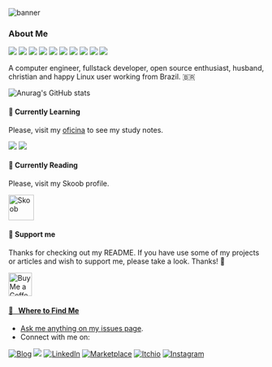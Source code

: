 ![banner](https://user-images.githubusercontent.com/8174740/217497723-85b3ddf4-76d9-4ddd-b6f2-96c4099e15ce.png)

### About Me

![](https://img.shields.io/badge/Code-Python-informational?style=flat-square&logo=python&logoColor=white&color=bed5c5)
![](https://img.shields.io/badge/Shell-Bash-informational?style=flat-square&logo=gnu-bash&logoColor=white&color=bed5c5)
![](https://img.shields.io/badge/Code-Javascript-informational?style=flat-square&logo=javascript&logoColor=white&color=bed5c5)
![](https://img.shields.io/badge/Code-CSS-informational?style=flat-square&logo=css3&logoColor=white&color=bed5c5)
![](https://img.shields.io/badge/Code-HTML-informational?style=flat-square&logo=html5&logoColor=white&color=bed5c5)
![](https://img.shields.io/badge/Database-Postgresql-informational?style=flat-square&logo=postgresql&logoColor=white&color=bed5c5)
![](https://img.shields.io/badge/Tools-Neovim-informational?style=flat-square&logo=neovim&logoColor=white&color=bed5c5)
![](https://img.shields.io/badge/Tools-Git-informational?style=flat-square&logo=git&logoColor=white&color=bed5c5)
![](https://img.shields.io/badge/Tools-Ansible-informational?style=flat-square&logo=ansible&logoColor=white&color=bed5c5)
![](https://img.shields.io/badge/OS-Linux-informational?style=flat-square&logo=linux&logoColor=white&color=bed5c5)

<!-- [![My Skills](https://skillicons.dev/icons?i=py,js,html,css,bash,git,ansible,linux,postgres,vscode)](https://skillicons.dev) -->

A computer engineer, fullstack developer, open source enthusiast, husband, christian and happy Linux user working from Brazil. 🇧🇷

<!--[![GitHub Streak](https://streak-stats.demolab.com?user=mstuttgart&theme=gruvbox&type=png&background=BED5C5&stroke=282828&currStreakNum=282828&sideLabels=282828&ring=282828&sideNums=282828&currStreakLabel=282828&fire=282828&dates=282828)](https://git.io/streak-stats) -->

![Anurag's GitHub stats](https://github-readme-stats.vercel.app/api?username=mstuttgart&theme=dark&show_icons=true&bg_color=bed5c5&title_color=282828&icon_color=282828&text_color=282828)


#### :seedling: Currently Learning

Please, visit my [oficina](https://github.com/mstuttgart/oficina) to see my study notes.

![](https://img.shields.io/badge/Code-Node.js-informational?style=flat-square&logo=nodedotjs&logoColor=white&color=bed5c5)
![](https://img.shields.io/badge/Tools-Docker-informational?style=flat-square&logo=docker&logoColor=white&color=bed5c5)

<!-- ![](http://github-profile-summary-cards.vercel.app/api/cards/stats?username=mstuttgart&theme=transparent) -->

#### 📖 Currently Reading

Please, visit my Skoob profile.

  <a href="https://www.skoob.com.br/perfil/mstuttgart" target="_blank"><img alt="Skoob" src="https://user-images.githubusercontent.com/8174740/208949885-cb32f0d5-d7b6-4dfb-b797-028caf4e96cc.png" width="50"/></a>

#### 🙏 Support me

Thanks for checking out my README. If you have use some of my projects or articles and wish to support me, please take a look. Thanks! 🎊

<a href='https://ko-fi.com/mstuttgart' target='_blank'><img height='35' style='border:0px;height:46px;' src='https://az743702.vo.msecnd.net/cdn/kofi3.png?v=0' border='0' alt='Buy Me a Coffee at ko-fi.com' />

  
#### 🧐 &nbsp; Where to Find Me

- Ask me anything on my [issues page](https://github.com/mstuttgart/mstuttgart/issues).
- Connect with me on:

<p>
  <a href="https://mstuttgart.github.io/" target="_blank"><img alt="Blog" src="https://img.shields.io/badge/blog-gray.svg?style=for-the-badge&logo=www&logoColor=afc8a0" /></a>
  <a href="mailto:michellstut@gmail.com"><img src = "https://img.shields.io/badge/gmail-red?&style=for-the-badge&logo=gmail&logoColor=white"></a> 
  <a href="https://www.linkedin.com/in/mstuttgart" target="_blank"><img alt="LinkedIn" src="https://img.shields.io/badge/linkedin-blue.svg?&style=for-the-badge&logo=linkedin&logoColor=white" /></a>
  <a href="https://marketplace.visualstudio.com/publishers/mstuttgart" target="_blank"><img alt="Marketplace" src="https://img.shields.io/badge/marketplace-yellow.svg?&style=for-the-badge&logo=visual-studio-code&logoColor=white" /></a>
  <a href="https://mstuttgart.itch.io" target="_blank"><img alt="Itchio" src="https://img.shields.io/badge/itchio-gray.svg?&style=for-the-badge&logo=itch.io&logoColor=white" /></a>
  <a href="https://www.instagram.com/michstuttgart/" target="_blank"><img alt="Instagram" src="https://img.shields.io/badge/Instagram-E4405F?style=for-the-badge&logo=instagram&logoColor=white" /></a>
</p>
